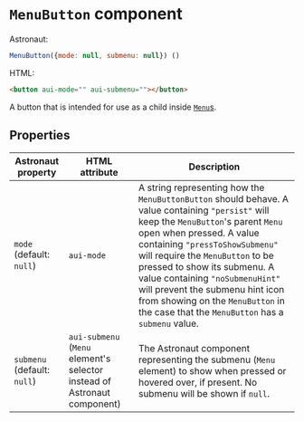 # `MenuButton` component
Astronaut:
```javascript
MenuButton({mode: null, submenu: null}) ()
```

HTML:
```html
<button aui-mode="" aui-submenu=""></button>
```

A button that is intended for use as a child inside [`Menu`s](reference/components/menu.md).

## Properties
| Astronaut property | HTML attribute | Description |
|---|---|---|
| `mode` (default: `null`) | `aui-mode` | A string representing how the `MenuButtonButton` should behave. A value containing `"persist"` will keep the `MenuButton`'s parent `Menu` open when pressed. A value containing `"pressToShowSubmenu"` will require the `MenuButton` to be pressed to show its submenu. A value containing `"noSubmenuHint"` will prevent the submenu hint icon from showing on the `MenuButton` in the case that the `MenuButton` has a `submenu` value. |
| `submenu` (default: `null`) | `aui-submenu` (`Menu` element's selector instead of Astronaut component) | The Astronaut component representing the submenu (`Menu` element) to show when pressed or hovered over, if present. No submenu will be shown if `null`. |